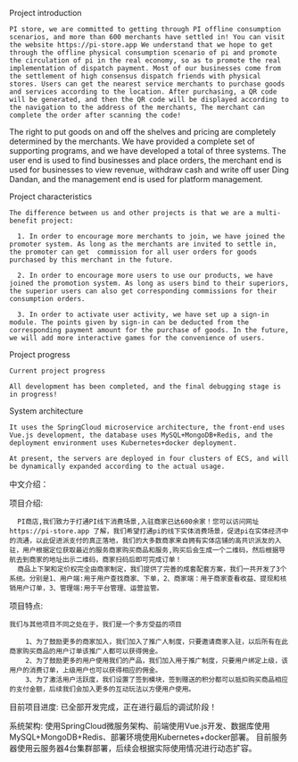 Project introduction

    PI store, we are committed to getting through PI offline consumption scenarios, and more than 600 merchants have settled in! You can visit the website https://pi-store.app We understand that we hope to get through the offline physical consumption scenario of pi and promote the circulation of pi in the real economy, so as to promote the real implementation of dispatch payment. Most of our businesses come from the settlement of high consensus dispatch friends with physical stores. Users can get the nearest service merchants to purchase goods and services according to the location. After purchasing, a QR code will be generated, and then the QR code will be displayed according to the navigation to the address of the merchants, The merchant can complete the order after scanning the code!

The right to put goods on and off the shelves and pricing are completely determined by the merchants. We have provided a complete set of supporting programs, and we have developed a total of three systems. The user end is used to find businesses and place orders, the merchant end is used for businesses to view revenue, withdraw cash and write off user Ding Dandan, and the management end is used for platform management.

Project characteristics

    The difference between us and other projects is that we are a multi-benefit project:

      1. In order to encourage more merchants to join, we have joined the promoter system. As long as the merchants are invited to settle in, the promoter can get  commission for all user orders for goods purchased by this merchant in the future.

      2. In order to encourage more users to use our products, we have joined the promotion system. As long as users bind to their superiors, the superior users can also get corresponding commissions for their consumption orders.

      3. In order to activate user activity, we have set up a sign-in module. The points given by sign-in can be deducted from the corresponding payment amount for the purchase of goods. In the future, we will add more interactive games for the convenience of users.

Project progress

    Current project progress

    All development has been completed, and the final debugging stage is in progress!

System architecture

    It uses the SpringCloud microservice architecture, the front-end uses Vue.js development, the database uses MySQL+MongoDB+Redis, and the deployment environment uses Kubernetes+docker deployment.

    At present, the servers are deployed in four clusters of ECS, and will be dynamically expanded according to the actual usage.


中文介绍：

项目介绍:

      PI商店,我们致力于打通PI线下消费场景,入驻商家已达600余家！您可以访问网址 https://pi-store.app 了解，我们希望打通pi的线下实体消费场景，促进pi在实体经济中的流通，以此促进派支付的真正落地，我们的大多数商家来自拥有实体店铺的高共识派友的入驻，用户根据定位获取最近的服务商家购买商品和服务,购买后会生成一个二维码，然后根据导航去到商家的地址出示二维码，商家扫码后即可完成订单！
      商品上下架和定价权完全由商家制定，我们提供了完善的成套配套方案，我们一共开发了3个系统。分别是1、用户端:用于用户查找商家、下单，2、商家端：用于商家查看收益、提现和核销用户订单，3、管理端:用于平台管理、运营监管。
 
项目特点:

    我们与其他项目不同之处在于，我们是一个多方受益的项目

        1、为了鼓励更多的商家加入，我们加入了推广人制度，只要邀请商家入驻，以后所有在此商家购买商品的用户订单该推广人都可以获得佣金。
        2、为了鼓励更多的用户使用我们的产品，我们加入用于推广制度，只要用户绑定上级，该用户的消费订单，上级用户也可以获得相应的佣金。
        3、为了激活用户活跃度，我们设置了签到模块，签到赠送的积分都可以抵扣购买商品相应的支付金额，后续我们会加入更多的互动玩法以方便用户使用。

目前项目进度:
  已全部开发完成，正在进行最后的调试阶段！
  
系统架构:
    使用SpringCloud微服务架构、前端使用Vue.js开发、数据库使用MySQL+MongoDB+Redis、部署环境使用Kubernetes+docker部署。
    目前服务器使用云服务器4台集群部署，后续会根据实际使用情况进行动态扩容。

 
